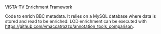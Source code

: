 ViSTA-TV Enrichment Framework

Code to enrich BBC metadata. It relies on a MySQL database where data is stored and read to be enriched.
LOD enrichment can be executed with https://github.com/vmaccatrozzo/annotation_tools_comparison.